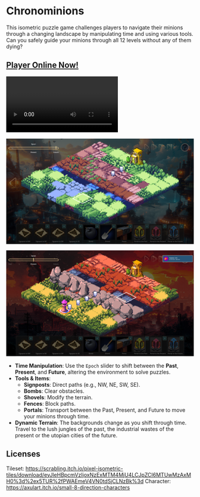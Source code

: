 # Chronominions

This isometric puzzle game challenges players to navigate their minions through a changing landscape by manipulating time and using various tools. Can you safely guide your minions through all 12 levels without any of them dying?

## [Player Online Now!](https://brutenis.net/chronominions)

![](media/level5.mp4)

![](media/level4.png)

![](media/level1.png)

- **Time Manipulation**: Use the `Epoch` slider to shift between the **Past**, **Present**, and **Future**, altering the environment to solve puzzles.
- **Tools & Items**:
  - **Signposts**: Direct paths (e.g., NW, NE, SW, SE).
  - **Bombs**: Clear obstacles.
  - **Shovels**: Modify the terrain.
  - **Fences**: Block paths.
  - **Portals**: Transport between the Past, Present, and Future to move your minions through time.
- **Dynamic Terrain**: The backgrounds change as you shift through time. Travel to the lush jungles of the past, the industrial wastes of the present or the utopian cities of the future.

## Licenses

Tileset: https://scrabling.itch.io/pixel-isometric-tiles/download/eyJleHBpcmVzIjoxNzExMTM4MjU4LCJpZCI6MTUwMzAxMH0%3d%2ex5TUR%2fPWAEmeV4VN0tdSjCLNzBk%3d
Character: https://axulart.itch.io/small-8-direction-characters
